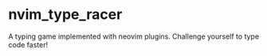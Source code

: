 # nvim_type_racer
A typing game implemented with neovim plugins. Challenge yourself to type code faster!
